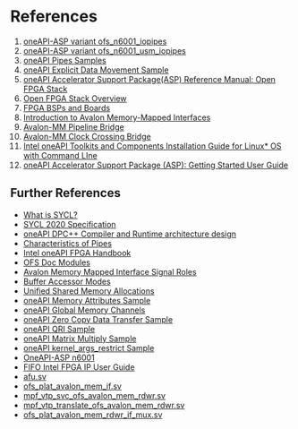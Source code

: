 # References
1. <a id="ref_aspv_pipes"></a> [oneAPI-ASP variant ofs_n6001_iopipes](https://github.com/OFS/oneapi-asp/tree/ofs-2023.2-1/n6001/hardware/ofs_n6001_iopipes)
1. <a id="ref_aspv_usm_pipes"></a> [oneAPI-ASP variant ofs_n6001_usm_iopipes](https://github.com/OFS/oneapi-asp/tree/ofs-2023.2-1/n6001/hardware/ofs_n6001_usm_iopipes)
1. <a id="ref_pipes_sample"></a> [oneAPI Pipes Samples](https://github.com/oneapi-src/oneAPI-samples/tree/2024.0.0/DirectProgramming/C%2B%2BSYCL_FPGA/Tutorials/Features/pipes)
1. <a id="ref_explicit_sample"></a> [oneAPI Explicit Data Movement Sample](https://github.com/oneapi-src/oneAPI-samples/tree/ccd57a1ff0245bf7b09c2a0b84fa35bce9412d88/DirectProgramming/C%2B%2BSYCL_FPGA/Tutorials/DesignPatterns/explicit_data_movement)
1. <a id="ref_oneapi_asp_ref"></a> [oneAPI Accelerator Support Package(ASP) Reference Manual: Open FPGA Stack](https://ofs.github.io/ofs-2023.2/hw/common/reference_manual/oneapi_asp/oneapi_asp_ref_mnl/)
1. <a id="ref_ofs"></a> [Open FPGA Stack Overview](https://ofs.github.io/ofs-2023.3-2/)
1. <a id="ref_bsp"></a> [FPGA BSPs and Boards](https://www.intel.com/content/www/us/en/docs/oneapi/programming-guide/2023-0/fpga-bsps-and-boards.html)
1. <a id="ref_avmm"></a> [Introduction to Avalon Memory-Mapped Interfaces](https://www.intel.com/content/www/us/en/docs/programmable/683091/20-1/introduction-to-memory-mapped-interfaces.html)
1. <a id="ref_avmm_pipebridge"></a> [Avalon-MM Pipeline Bridge](https://www.intel.com/content/www/us/en/docs/programmable/683364/18-1/mm-pipeline-bridge.html)
1. <a id="ref_avmm_clockbridge"></a> [Avalon-MM Clock Crossing Bridge](https://www.intel.com/content/www/us/en/docs/programmable/683364/18-1/mm-clock-crossing-bridge.html)
1. <a id="ref_intel_install"></a> [Intel oneAPI Toolkits and Components Installation Guide for Linux* OS with Command LIne](https://www.intel.com/content/www/us/en/docs/oneapi/installation-guide-linux/2023-0/install-with-command-line.html)
1. <a id="ref_oneapi_asp_get"></a> [oneAPI Accelerator Support Package (ASP): Getting Started User Guide](https://ofs.github.io/ofs-2023.2/hw/common/user_guides/oneapi_asp/ug_oneapi_asp/)


## Further References <a name="fref"></a>
* [What is SYCL?](https://enccs.github.io/sycl-workshop/what-is-sycl/#)
* [SYCL 2020 Specification ](https://registry.khronos.org/SYCL/specs/sycl-2020/html/sycl-2020.html)
* [oneAPI DPC++ Compiler and Runtime architecture design](https://intel.github.io/llvm-docs/design/CompilerAndRuntimeDesign.html)
* [Characteristics of Pipes](https://www.intel.com/content/www/us/en/docs/oneapi-fpga-add-on/optimization-guide/2023-1/characteristics-of-pipes.html)
* [Intel oneAPI FPGA Handbook](https://www.intel.com/content/www/us/en/docs/oneapi-fpga-add-on/developer-guide/2024-0/intel-oneapi-fpga-handbook.html)
* [OFS Doc Modules](https://github.com/OFS/ofs.github.io/blob/main/docs/hw/n6001/doc_modules/links.md)
* [Avalon Memory Mapped Interface Signal Roles](https://www.intel.com/content/www/us/en/docs/programmable/683091/20-1/memory-mapped-interface-signal-roles.html)
* [Buffer Accessor Modes](https://www.intel.com/content/www/us/en/docs/oneapi/optimization-guide-gpu/2023-0/buffer-accessor-modes.html)
* [Unified Shared Memory Allocations](https://www.intel.com/content/www/us/en/docs/oneapi/optimization-guide-gpu/2023-1/unified-shared-memory-allocations.html)
* [oneAPI Memory Attributes Sample](https://github.com/oneapi-src/oneAPI-samples/tree/2024.0.0/DirectProgramming/C++SYCL_FPGA/Tutorials/Features/memory_attributes)
* [oneAPI Global Memory Channels](https://github.com/oneapi-src/oneAPI-samples/tree/2024.0.0/DirectProgramming/C%2B%2BSYCL_FPGA/Tutorials/Features/mem_channel)
* [oneAPI Zero Copy Data Transfer Sample](https://github.com/oneapi-src/oneAPI-samples/tree/master/DirectProgramming/C++SYCL_FPGA/Tutorials/DesignPatterns/zero_copy_data_transfer)
* [oneAPI QRI Sample](https://github.com/oneapi-src/oneAPI-samples/blob/ccd57a1ff0245bf7b09c2a0b84fa35bce9412d88/DirectProgramming/C%2B%2BSYCL_FPGA/ReferenceDesigns/qri)
* [oneAPI Matrix Multiply Sample](https://github.com/oneapi-src/oneAPI-samples/blob/ccd57a1ff0245bf7b09c2a0b84fa35bce9412d88/DirectProgramming/C%2B%2BSYCL_FPGA/ReferenceDesigns/matmul)
* [oneAPI kernel_args_restrict Sample](https://github.com/oneapi-src/oneAPI-samples/tree/2024.0.0/DirectProgramming/C++SYCL_FPGA/Tutorials/Features/kernel_args_restrict)
* [OneAPI-ASP n6001](https://github.com/OFS/oneapi-asp/tree/ofs-2023.2-1/n6001)
* [FIFO Intel FPGA IP User Guide](https://www.intel.com/content/www/us/en/docs/programmable/683522/18-0/user-guide.html)
* [afu.sv](https://github.com/OFS/oneapi-asp/blob/ofs-2023.2-1/n6001/hardware/ofs_n6001_iopipes/build/rtl/afu.sv)
* [ofs_plat_avalon_mem_if.sv](https://github.com/OFS/ofs-platform-afu-bbb/blob/ofs-2023.2-1/plat_if_develop/ofs_plat_if/src/rtl/base_ifcs/avalon/ofs_plat_avalon_mem_if.sv)
* [mpf_vtp_svc_ofs_avalon_mem_rdwr.sv](https://github.com/OPAE/intel-fpga-bbb/blob/ofs-2023.2-1/BBB_mpf_vtp/hw/rtl/svc_shims/mpf_vtp_svc_ofs_avalon_mem_rdwr.sv)
* [mpf_vtp_translate_ofs_avalon_mem_rdwr.sv](https://github.com/OPAE/intel-fpga-bbb/blob/ofs-2023.2-1/BBB_mpf_vtp/hw/rtl/translate/mpf_vtp_translate_ofs_avalon_mem_rdwr.sv)
* [ofs_plat_avalon_mem_rdwr_if_mux.sv](https://github.com/OFS/ofs-platform-afu-bbb/blob/master/plat_if_develop/ofs_plat_if/src/rtl/base_ifcs/avalon/prims/ofs_plat_avalon_mem_rdwr_if_mux.sv)